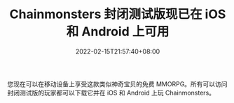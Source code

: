 ﻿---
title: "Chainmonsters 封闭测试版现已在 iOS 和 Android 上可用"
date: 2022-02-15T21:57:40+08:00
lastmod: 2022-02-15T16:45:40+08:00
draft: false
authors: ["Diana"]
description: "您现在可以在移动设备上享受这款类似神奇宝贝的免费 MMORPG。所有可以访问封闭测试版的玩家都可以下载它并在 iOS 和 Android 上玩 Chainmonsters。"
featuredImage: "chainmonsters-closed-beta-is-now-available-on-ios-and-android.jpg"
tags: ["Virtual World","虚拟世界","Play to Earn"]
categories: ["news"]
news: ["虚拟世界"]
weight: 
lightgallery: true
pinned: false
recommend: false
recommend1: false
---

您现在可以在移动设备上享受这款类似神奇宝贝的免费 MMORPG。所有可以访问封闭测试版的玩家都可以下载它并在 iOS 和 Android 上玩 Chainmonsters。

<!--more-->

